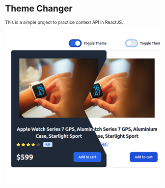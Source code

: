 # Theme Changer

This is a simple project to practice context API in ReactJS.


![Theme Changer](images/themeChanger.png)